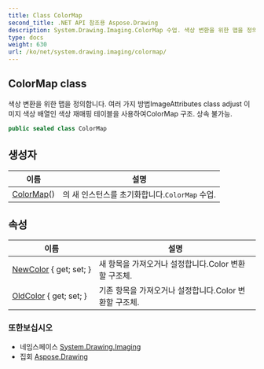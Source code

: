 ```yaml
---
title: Class ColorMap
second_title: .NET API 참조용 Aspose.Drawing
description: System.Drawing.Imaging.ColorMap 수업. 색상 변환을 위한 맵을 정의합니다. 여러 가지 방법ImageAttributes class adjust 이미지 색상 배열인 색상 재매핑 테이블을 사용하여ColorMap 구조. 상속 불가능.
type: docs
weight: 630
url: /ko/net/system.drawing.imaging/colormap/
---
```

## ColorMap class

색상 변환을 위한 맵을 정의합니다. 여러 가지 방법ImageAttributes class adjust 이미지 색상 배열인 색상 재매핑 테이블을 사용하여ColorMap 구조. 상속 불가능.

```csharp
public sealed class ColorMap
```

## 생성자

| 이름 | 설명 |
| --- | --- |
| [ColorMap](colormap/)() | 의 새 인스턴스를 초기화합니다.`ColorMap` 수업. |

## 속성

| 이름 | 설명 |
| --- | --- |
| [NewColor](../../system.drawing.imaging/colormap/newcolor/) { get; set; } | 새 항목을 가져오거나 설정합니다.Color 변환할 구조체. |
| [OldColor](../../system.drawing.imaging/colormap/oldcolor/) { get; set; } | 기존 항목을 가져오거나 설정합니다.Color 변환할 구조체. |

### 또한보십시오

* 네임스페이스 [System.Drawing.Imaging](../../system.drawing.imaging/)
* 집회 [Aspose.Drawing](../../)


